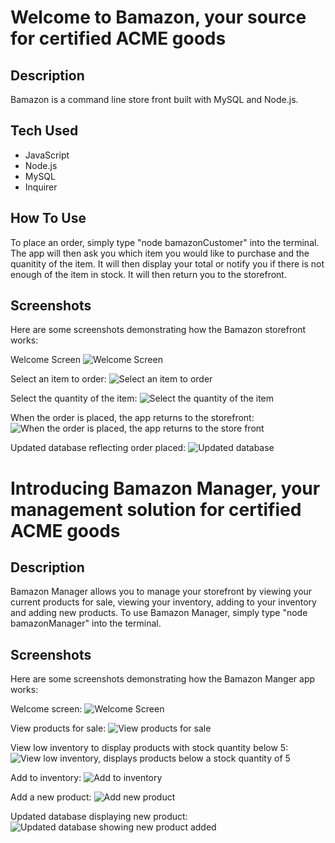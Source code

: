 # Welcome to Bamazon, your source for certified ACME goods

## Description

Bamazon is a command line store front built with MySQL and Node.js. 

## Tech Used

* JavaScript
* Node.js
* MySQL
* Inquirer

## How To Use

To place an order, simply type "node bamazonCustomer" into the terminal. The app will then ask you which item you would like to purchase and the quanitity of the item. It will then display your total or notify you if there is not enough of the item in stock. It will then return you to the storefront.

## Screenshots

Here are some screenshots demonstrating how the Bamazon storefront works:

Welcome Screen
![Welcome Screen](Screenshot1.png)

Select an item to order:
![Select an item to order](Screenshot3.png)

Select the quantity of the item:
![Select the quantity of the item](Screenshot4.png)

When the order is placed, the app returns to the storefront:
![When the order is placed, the app returns to the store front](Screenshot5.png)

Updated database reflecting order placed:
![Updated database](Screenshot6.png)

# Introducing Bamazon Manager, your management solution for certified ACME goods

## Description

Bamazon Manager allows you to manage your storefront by viewing your current products for sale, viewing your inventory, adding to your inventory and adding new products. To use Bamazon Manager, simply type "node bamazonManager" into the terminal.

## Screenshots

Here are some screenshots demonstrating how the Bamazon Manger app works:

Welcome screen:
![Welcome Screen](Screenshot13.png)

View products for sale:
![View products for sale](Screenshot14.png)

View low inventory to display products with stock quantity below 5:
![View low inventory, displays products below a stock quantity of 5](Screenshot15.png)

Add to inventory:
![Add to inventory](Screenshot17.png)

Add a new product:
![Add new product](Screenshot18.png)

Updated database displaying new product:
![Updated database showing new product added](Screenshot19.png)

